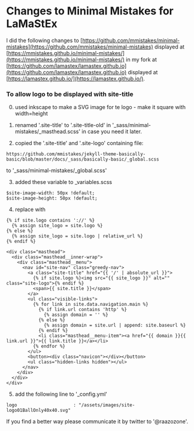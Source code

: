 # Changes to Minimal Mistakes for LaMaStEx
I did the following changes to [https://github.com/mmistakes/minimal-mistakes](https://github.com/mmistakes/minimal-mistakes) displayed at [https://mmistakes.github.io/minimal-mistakes/](https://mmistakes.github.io/minimal-mistakes/) 
in my fork at [https://github.com/lamastex/lamastex.github.io](https://github.com/lamastex/lamastex.github.io) displayed at [https://lamastex.github.io/](https://lamastex.github.io/).

### To allow logo to be displayed with site-title

0. used inkscape to make a SVG image for te logo - make it square with width=height

1. renamed '.site-title' to '.site-title-old' in '_sass/minimal-mistakes/_masthead.scss' in case you need it later.

2. copied the '.site-title' and '.site-logo' containing file: 
```
https://github.com/mmistakes/jekyll-theme-basically-basic/blob/master/docs/_sass/basically-basic/_global.scss
```
to '_sass/minimal-mistakes/_global.scss'

3. added these variable to _variables.scss
```
$site-image-width: 50px !default;
$site-image-height: 50px !default;
```

4. replace with
```
{% if site.logo contains '://' %}
  {% assign site_logo = site.logo %}
{% else %}
  {% assign site_logo = site.logo | relative_url %}
{% endif %}

<div class="masthead">
  <div class="masthead__inner-wrap">
    <div class="masthead__menu">
      <nav id="site-nav" class="greedy-nav">
        <a class="site-title" href="{{ '/' | absolute_url }}">
          {% if site.logo %}<img src="{{ site_logo }}" alt="" class="site-logo">{% endif %}
          <span>{{ site.title }}</span>
        </a>
        <ul class="visible-links">
          {% for link in site.data.navigation.main %}
            {% if link.url contains 'http' %}
              {% assign domain = '' %}
            {% else %}
              {% assign domain = site.url | append: site.baseurl %}
            {% endif %}
            <li class="masthead__menu-item"><a href="{{ domain }}{{ link.url }}">{{ link.title }}</a></li>
          {% endfor %}
        </ul>
        <button><div class="navicon"></div></button>
        <ul class="hidden-links hidden"></ul>
      </nav>
    </div>
  </div>
</div>
```

5. add the following line to '_config.yml'
```
logo                     : "/assets/images/site-logo01BallOnly40x40.svg"
```

If you find a better way please communicate it by twitter to '@raazozone'.

